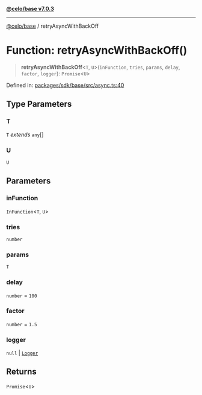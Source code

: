 [**@celo/base v7.0.3**](../README.md)

***

[@celo/base](../README.md) / retryAsyncWithBackOff

# Function: retryAsyncWithBackOff()

> **retryAsyncWithBackOff**\<`T`, `U`\>(`inFunction`, `tries`, `params`, `delay`, `factor`, `logger`): `Promise`\<`U`\>

Defined in: [packages/sdk/base/src/async.ts:40](https://github.com/celo-org/developer-tooling/blob/master/packages/sdk/base/src/async.ts#L40)

## Type Parameters

### T

`T` *extends* `any`[]

### U

`U`

## Parameters

### inFunction

`InFunction`\<`T`, `U`\>

### tries

`number`

### params

`T`

### delay

`number` = `100`

### factor

`number` = `1.5`

### logger

`null` | [`Logger`](../type-aliases/Logger.md)

## Returns

`Promise`\<`U`\>
